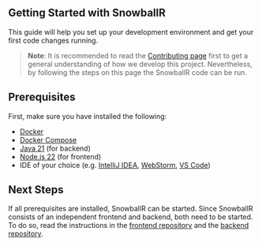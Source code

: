 ## Getting Started with SnowballR

This guide will help you set up your development environment and get your first code changes running.
>**Note**: It is recommended to read the [Contributing page](./Contributing.md) first to get a general understanding of how we develop this project. Nevertheless, by following
the steps on this page the SnowballR code can be run.

## Prerequisites

First, make sure you have installed the following:

- [Docker](https://www.docker.com/get-started)
- [Docker Compose](https://docs.docker.com/compose/install/)
- [Java 21](https://adoptium.net/) (for backend)
- [Node.js 22](https://nodejs.org/) (for frontend)
- IDE of your choice (e.g. [IntelliJ IDEA](https://www.jetbrains.com/idea/download/), [WebStorm](https://www.jetbrains.com/webstorm/download), [VS Code](https://code.visualstudio.com/download))

## Next Steps

If all prerequisites are installed, SnowballR can be started. Since SnowballR consists of an independent frontend and 
backend, both need to be started. To do so, read the instructions in the [frontend repository](https://github.com/SE-UUlm/snowballr-frontend)
and the [backend repository](https://github.com/SE-UUlm/snowballr-backend).